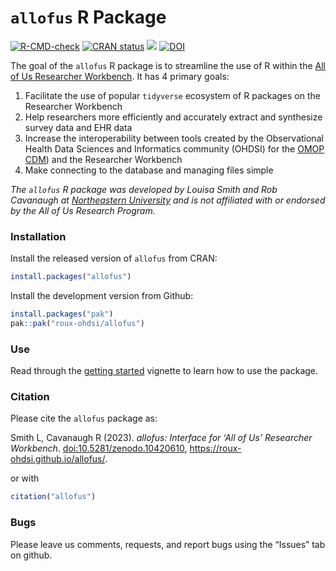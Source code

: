 

<!-- README.md is generated from README.Rmd. Please edit that file -->

# `allofus` R Package

<!-- badges: start -->

[![R-CMD-check](https://github.com/roux-ohdsi/allofus/actions/workflows/R-CMD-check.yaml/badge.svg)](https://github.com/roux-ohdsi/allofus/actions/workflows/R-CMD-check.yaml)
[![CRAN
status](https://www.r-pkg.org/badges/version/allofus)](https://CRAN.R-project.org/package=allofus)
[![](http://cranlogs.r-pkg.org/badges/grand-total/allofus)](https://cran.r-project.org/package=allofus)
[![DOI](https://zenodo.org/badge/659848534.svg)](https://zenodo.org/doi/10.5281/zenodo.10420610)

<!-- badges: end -->

The goal of the `allofus` R package is to streamline the use of R within
the [All of Us Researcher
Workbench](https://www.researchallofus.org/data-tools/workbench/). It
has 4 primary goals:

1.  Facilitate the use of popular `tidyverse` ecosystem of R packages on
    the Researcher Workbench
2.  Help researchers more efficiently and accurately extract and
    synthesize survey data and EHR data
3.  Increase the interoperability between tools created by the
    Observational Health Data Sciences and Informatics community (OHDSI)
    for the [OMOP
    CDM](https://www.researchallofus.org/faq/what-is-omop/)) and the
    Researcher Workbench
4.  Make connecting to the database and managing files simple

*The `allofus` R package was developed by Louisa Smith and Rob Cavanaugh
at [Northeastern University](https://ohdsi.northeastern.edu) and is not
affiliated with or endorsed by the All of Us Research Program.*

### Installation

Install the released version of `allofus` from CRAN:

``` r
install.packages("allofus")
```

Install the development version from Github:

``` r
install.packages("pak")
pak::pak("roux-ohdsi/allofus")
```

### Use

Read through the [getting
started](https://roux-ohdsi.github.io/allofus/vignettes/allofus.html)
vignette to learn how to use the package.

### Citation

Please cite the `allofus` package as:

<p>
Smith L, Cavanaugh R (2023). <em>allofus: Interface for ‘All of Us’
Researcher Workbench</em>.
<a href="https://doi.org/10.5281/zenodo.10420610">doi:10.5281/zenodo.10420610</a>,
<a href="https://roux-ohdsi.github.io/allofus/">https://roux-ohdsi.github.io/allofus/</a>.
</p>

or with

``` r
citation("allofus")
```

### Bugs

Please leave us comments, requests, and report bugs using the “Issues”
tab on github.
